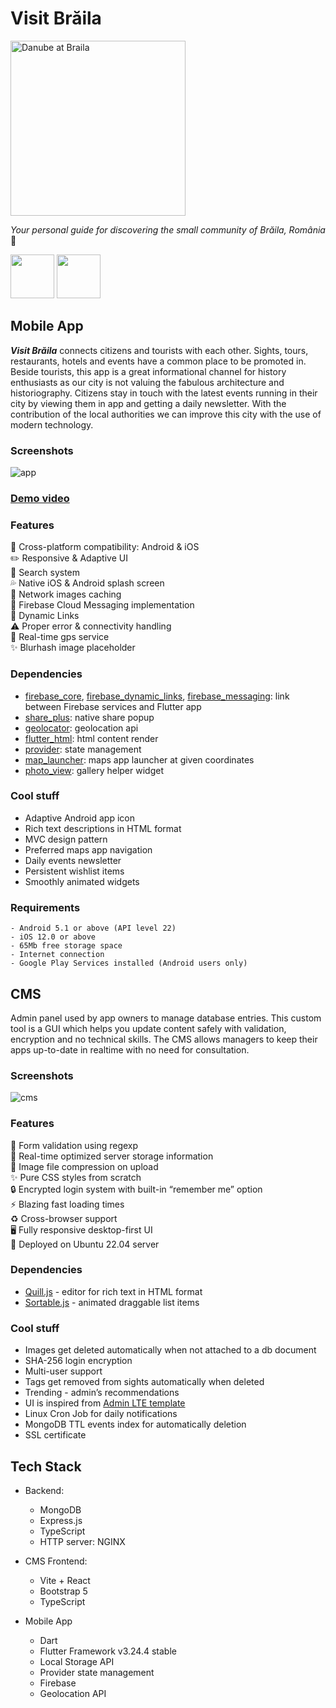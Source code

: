# Visit Brăila

<img alt="Danube at Braila" src="https://user-images.githubusercontent.com/55505135/190634742-a9624d79-a607-4ee4-b927-9b22949596f4.png" width="280" height="280">

*Your personal guide for discovering the small community of Brăila, România* 📍

<a href="https://apps.apple.com/ro/app/visit-br%C4%83ila/id6448944001" target="_blank"><img height="70px" src="https://github.com/MoryokaV/Visit-Braila/assets/55505135/9637e193-29cd-4fc7-8be3-61f12574a56f"/></a> 
<a href="https://play.google.com/store/apps/details?id=com.vmasoftware.visit_braila" target="_blank"><img height="70px" src="https://github.com/MoryokaV/Visit-Braila/assets/55505135/f1d2ea6e-34dd-45ca-b924-fed597a644e2"/></a>

## Mobile App
***Visit Brăila*** connects citizens and tourists with each other. Sights, tours, restaurants, hotels and events have a common place to be promoted in. Beside tourists, this app is a great informational channel for history enthusiasts as our city is not valuing the fabulous architecture and historiography. Citizens stay in touch with the latest events running in their city by viewing them in app and getting a daily newsletter. With the contribution of the local authorities we can improve this city with the use of modern technology. 

### Screenshots
![app](https://github.com/MoryokaV/Visit-Braila/assets/55505135/9d4aa6f4-7a87-4ab2-bfd0-707775bb3932)

### [Demo video](https://youtu.be/LvU2oPzW-3w)

### Features
📲 Cross-platform compatibility: Android & iOS  
✏️ Responsive & Adaptive UI  
🔎 Search system  
💦 Native iOS & Android splash screen  
🌆 Network images caching  
💬 Firebase Cloud Messaging implementation  
🧲 Dynamic Links  
⚠️ Proper error & connectivity handling  
🧭 Real-time gps service  
✨ Blurhash image placeholder  

### Dependencies
- [firebase_core](https://pub.dev/packages/firebase_core), [firebase_dynamic_links](https://pub.dev/packages/firebase_dynamic_links), [firebase_messaging](https://pub.dev/packages/firebase_messaging): link between Firebase services and Flutter app
- [share_plus](https://pub.dev/packages/share_plus): native share popup
- [geolocator](https://pub.dev/packages/geolocator): geolocation api
- [flutter_html](https://pub.dev/packages/flutter_html): html content render
- [provider](https://pub.dev/packages/provider): state management
- [map_launcher](https://pub.dev/packages/map_launcher): maps app launcher at given coordinates
- [photo_view](https://pub.dev/packages/photo_view): gallery helper widget

### Cool stuff
- Adaptive Android app icon
- Rich text descriptions in HTML format
- MVC design pattern 
- Preferred maps app navigation
- Daily events newsletter
- Persistent wishlist items
- Smoothly animated widgets

### Requirements
```
- Android 5.1 or above (API level 22)
- iOS 12.0 or above
- 65Mb free storage space
- Internet connection
- Google Play Services installed (Android users only)
```

## CMS
Admin panel used by app owners to manage database entries. This custom tool is a GUI which helps you update content safely with validation, encryption and no technical skills. The CMS allows managers to keep their apps up-to-date in realtime with no need for consultation.

### Screenshots
![cms](https://github.com/MoryokaV/Visit-Braila/assets/55505135/c92fe9af-ab74-40f4-b329-77ab19c78635)

### Features
📝 Form validation using regexp  
💾 Real-time optimized server storage information  
🌆 Image file compression on upload  
✨ Pure CSS styles from scratch  
🔒 Encrypted login system with built-in “remember me” option  
⚡️  Blazing fast loading times  
♻️  Cross-browser support  
🖥 Fully responsive desktop-first UI  
🐧 Deployed on Ubuntu 22.04 server

### Dependencies
- [Quill.js](https://github.com/quilljs/quill) - editor for rich text in HTML format
- [Sortable.js](https://github.com/SortableJS/Sortable) - animated draggable list items

### Cool stuff
- Images get deleted automatically when not attached to a db document
- SHA-256 login encryption
- Multi-user support
- Tags get removed from sights automatically when deleted
- Trending - admin’s recommendations
- UI is inspired from [Admin LTE template](https://adminlte.io/)  
- Linux Cron Job for daily notifications
- MongoDB TTL events index for automatically deletion
- SSL certificate

## Tech Stack
- Backend:
  - MongoDB
  - Express.js
  - TypeScript
  - HTTP server: NGINX
  
- CMS Frontend:
  - Vite + React
  - Bootstrap 5
  - TypeScript
  
- Mobile App
  - Dart
  - Flutter Framework v3.24.4 stable
  - Local Storage API
  - Provider state management
  - Firebase
  - Geolocation API
